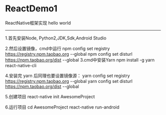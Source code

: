 # ReactDemo1
ReactNative框架实现 hello world

---

1.首先安装Node, Python2,JDK,Sdk,Android Studio

2.然后设置镜像，cmd中运行
	npm config set registry https://registry.npm.taobao.org --global
	npm config set disturl https://npm.taobao.org/dist --global
3.cmd中安装Yarn
	npm install -g yarn react-native-cli

4.安装完 yarn 后同理也要设置镜像源：
	yarn config set registry https://registry.npm.taobao.org --global
	yarn config set disturl https://npm.taobao.org/dist --global

5.创建项目 
	react-native init AwesomeProject
	
6.运行项目
	cd AwesomeProject
	react-native run-android
